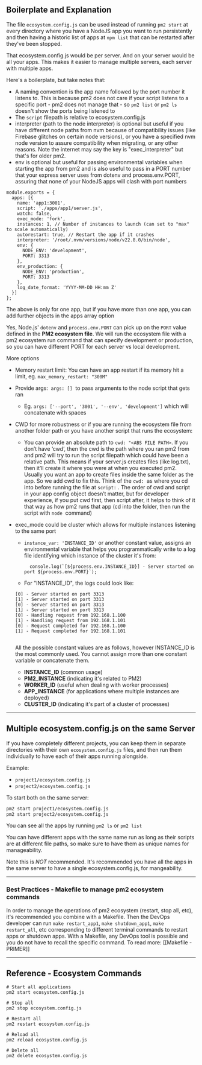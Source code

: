 ## Boilerplate and Explanation

The file `ecosystem.config.js` can be used instead of running `pm2 start` at every directory where you have a NodeJS app you want to run persistently and then having a historic list of apps at `npm list` that can be restarted after they've been stopped.

That ecosystem.config.js would be per server. And on your server would be all your apps. This makes it easier to manage multiple servers, each server with multiple apps.

Here's a boilerplate, but take notes that:
- A naming convention is the app name followed by the port number it listens to. This is because pm2 does not care if your script listens to a specific port - pm2 does not manage that - so `pm2 list` or `pm2 ls` doesn't show the ports being listened to
- The `script` filepath is relative to ecosystem.config.js
- interpreter (path to the node interpreter) is optional but useful if you have different node paths from nvm because of compatibility issues (like Firebase glitches on certain node versions), or you have a specified nvm node version to assure compatibility when migrating, or any other reasons. Note the internet may say the key is "exec_interpreter" but that's for older pm2.
- env is optional but useful for passing environmental variables when starting the app from pm2 and is also useful to pass in a PORT number that your express server uses from dotenv and process.env.PORT, assuring that none of your NodeJS apps will clash with port numbers

```
module.exports = {
  apps: [{
    name: 'app1:3001',
    script: './apps/app1/server.js',
    watch: false,
    exec_mode: 'fork',
    instances: 1, // Number of instances to launch (can set to "max" to scale automatically)
    autorestart: true, // Restart the app if it crashes
    interpreter: '/root/.nvm/versions/node/v22.8.0/bin/node',
    env: {
      NODE_ENV: 'development',
      PORT: 3313
    },
    env_production: {
      NODE_ENV: 'production',
      PORT: 3313
    },
    log_date_format: 'YYYY-MM-DD HH:mm Z'
  }]
};

```

The above is only for one app, but if you have more than one app, you can add further objects in the apps array option

Yes, Node.js' `dotenv` and `process.env.PORT` can pick up on the `PORT` value defined in the **PM2 ecosystem file**. We will run the ecosystem file with a pm2 ecosystem run command that can specify development or production, so you can have different PORT for each server vs local development.

More options
- Memory restart limit: You can have an app restart if its memory hit a limit, eg. `max_memory_restart: "300M"`
- Provide args:  `args: []`  to pass arguments to the node script that gets ran
	- Eg. `args: ['--port', '3001', '--env', 'development']` which will concatenate with spaces
- CWD for more robustness or if you are running the ecosystem file from another folder path or you have another script that runs the ecosystem:
	- You can provide an absolute path to `cwd: "<ABS FILE PATH>`. If you don’t have ‘cwd’, then the cwd is the path where you ran pm2 from and pm2 will try to run the script filepath which could have been a relative path. This means if your server.js creates files (like log.txt), then it’ll create it where you were at when you executed pm2. Usually you want an app to create files inside the same folder as the app. So we add cwd to fix this. Think of the `cwd:`  as where you cd into before running the file at `script:` . The order of cwd and script  in your app config object doesn’t matter, but for developer experience, if you put cwd first, then script after, it helps to think of it that way as how pm2 runs that app (cd into the folder, then run the script with `node`  command)
- exec_mode could be cluster which allows for multiple instances listening to the same port
	- `instance_var: 'INSTANCE_ID'` or another constant value, assigns an environmental variable that helps you programmatically write to a log file identifying which instance of the cluster it's from:
	  ```
		console.log(`[${process.env.INSTANCE_ID}] - Server started on port ${process.env.PORT}`);
		```

	- For "INSTANCE_ID", the logs could look like:
	```
	[0] - Server started on port 3313
	[1] - Server started on port 3313
	[0] - Server started on port 3313
	[1] - Server started on port 3313
	[0] - Handling request from 192.168.1.100
	[1] - Handling request from 192.168.1.101
	[0] - Request completed for 192.168.1.100
	[1] - Request completed for 192.168.1.101
		  
	```

	All the possible constant values are as follows, however INSTANCE_ID is the most commonly used. You cannot assign more than one constant variable or concatenate them.  
	- **INSTANCE_ID** (common usage)
	- **PM2_INSTANCE** (indicating it's related to PM2)
	- **WORKER_ID** (useful when dealing with worker processes)
	- **APP_INSTANCE** (for applications where multiple instances are deployed)
	- **CLUSTER_ID** (indicating it's part of a cluster of processes)

---

## Multiple ecosystem.config.js on the same Server

If you have completely different projects, you can keep them in separate directories with their own `ecosystem.config.js` files, and then run them individually to have each of their apps running alongside.

Example:
- `project1/ecosystem.config.js`
- `project2/ecosystem.config.js`

To start both on the same server:

```bash
pm2 start project1/ecosystem.config.js
pm2 start project2/ecosystem.config.js
```

You can see all the apps by running `pm2 ls` or `pm2 list`

You can have different apps with the same name run as long as their scripts are at different file paths, so make sure to have them as unique names for manageability.

Note this is *NOT* recommended. It's recommended you have all the apps in the same server to have a single ecosystem.config.js, for mangeability.

---

### Best Practices - Makefile to manage pm2 ecosystem commands

In order to manage the operations of pm2 ecosystem (restart, stop all, etc), it's recommended you combine with a Makefile. Then the DevOps developer can run `make restart_app1`, `make shutdown_app1`, `make restart_all`,  etc corresponding to different terminal commands to restart apps or shutdown apps. With a Makefile, any DevOps tool is possible and you do not have to recall the specific command. To read more: [[Makefile - PRIMER]]

---

## Reference - Ecosystem Commands

```
# Start all applications  
pm2 start ecosystem.config.js  
  
# Stop all  
pm2 stop ecosystem.config.js  
  
# Restart all  
pm2 restart ecosystem.config.js  
  
# Reload all  
pm2 reload ecosystem.config.js  
  
# Delete all  
pm2 delete ecosystem.config.js
```

